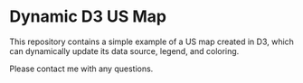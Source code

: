 Dynamic D3 US Map
=============

This repository contains a simple example of a US map created in D3, which can dynamically update its data source, legend, and coloring.

Please contact me with any questions.